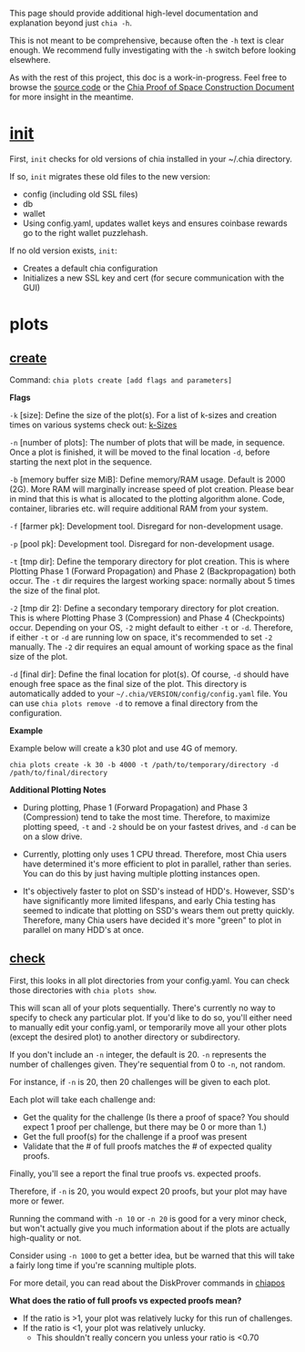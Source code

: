 This page should provide additional high-level documentation and explanation beyond just `chia -h`.

This is not meant to be comprehensive, because often the `-h` text is clear enough. We recommend fully investigating with the `-h` switch before looking elsewhere.

As with the rest of this project, this doc is a work-in-progress. Feel free to browse the [source code](https://github.com/Chia-Network/chia-blockchain/tree/master/src/cmds) or the [Chia Proof of Space Construction Document](https://www.chia.net/assets/Chia_Proof_of_Space_Construction_v1.1.pdf) for more insight in the meantime.

# [init](https://github.com/Chia-Network/chia-blockchain/blob/master/src/cmds/init.py)

First, `init` checks for old versions of chia installed in your ~/.chia directory.

If so, `init` migrates these old files to the new version:
* config (including old SSL files)
* db
* wallet
* Using config.yaml, updates wallet keys and ensures coinbase rewards go to the right wallet puzzlehash.

If no old version exists, `init`:
* Creates a default chia configuration
* Initializes a new SSL key and cert (for secure communication with the GUI)

# plots

## [create](https://github.com/Chia-Network/chia-blockchain/blob/master/src/plotting/create_plots.py)

Command: `chia plots create [add flags and parameters]`

**Flags**

`-k` [size]: Define the size of the plot(s). For a list of k-sizes and creation times on various systems check out: [k-Sizes](https://github.com/Chia-Network/chia-blockchain/wiki/k-sizes)

`-n` [number of plots]: The number of plots that will be made, in sequence. Once a plot is finished, it will be moved to the final location `-d`, before starting the next plot in the sequence.

`-b` [memory buffer size MiB]: Define memory/RAM usage. Default is 2000 (2G). More RAM will marginally increase speed of plot creation. Please bear in mind that this is what is allocated to the plotting algorithm alone. Code, container, libraries etc. will require additional RAM from your system.

`-f` [farmer pk]: Development tool. Disregard for non-development usage.

`-p` [pool pk]: Development tool. Disregard for non-development usage.

`-t` [tmp dir]: Define the temporary directory for plot creation. This is where Plotting Phase 1 (Forward Propagation) and Phase 2 (Backpropagation) both occur. The `-t` dir requires the largest working space: normally about 5 times the size of the final plot.

`-2` [tmp dir 2]: Define a secondary temporary directory for plot creation. This is where Plotting Phase 3 (Compression) and Phase 4 (Checkpoints) occur. Depending on your OS, `-2` might default to either `-t` or `-d`. Therefore, if either `-t` or `-d` are running low on space, it's recommended to set `-2` manually. The `-2` dir requires an equal amount of working space as the final size of the plot.

`-d` [final dir]: Define the final location for plot(s). Of course, `-d` should have enough free space as the final size of the plot. This directory is automatically added to your `~/.chia/VERSION/config/config.yaml` file. You can use `chia plots remove -d` to remove a final directory from the configuration.

**Example**

Example below will create a k30 plot and use 4G of memory.

`chia plots create -k 30 -b 4000 -t /path/to/temporary/directory -d /path/to/final/directory`

**Additional Plotting Notes**

* During plotting, Phase 1 (Forward Propagation) and Phase 3 (Compression) tend to take the most time. Therefore, to maximize plotting speed, `-t` and `-2` should be on your fastest drives, and `-d` can be on a slow drive.

* Currently, plotting only uses 1 CPU thread. Therefore, most Chia users have determined it's more efficient to plot in parallel, rather than series. You can do this by just having multiple plotting instances open.

* It's objectively faster to plot on SSD's instead of HDD's. However, SSD's have significantly more limited lifespans, and early Chia testing has seemed to indicate that plotting on SSD's wears them out pretty quickly. Therefore, many Chia users have decided it's more "green" to plot in parallel on many HDD's at once.

## [check](https://github.com/Chia-Network/chia-blockchain/blob/master/src/plotting/check_plots.py)

First, this looks in all plot directories from your config.yaml. You can check those directories with `chia plots show`.

This will scan all of your plots sequentially. There's currently no way to specify to check any particular plot. If you'd like to do so, you'll either need to manually edit your config.yaml, or temporarily move all your other plots (except the desired plot) to another directory or subdirectory.

If you don't include an `-n` integer, the default is 20. `-n` represents the number of challenges given. They're sequential from 0 to `-n`, not random.

For instance, if `-n` is 20, then 20 challenges will be given to each plot.

Each plot will take each challenge and:
* Get the quality for the challenge (Is there a proof of space? You should expect 1 proof per challenge, but there may be 0 or more than 1.)
* Get the full proof(s) for the challenge if a proof was present
* Validate that the # of full proofs matches the # of expected quality proofs.

Finally, you'll see a report the final true proofs vs. expected proofs.

Therefore, if `-n` is 20, you would expect 20 proofs, but your plot may have more or fewer.

Running the command with `-n 10` or `-n 20` is good for a very minor check, but won't actually give you much information about if the plots are actually high-quality or not.

Consider using `-n 1000` to get a better idea, but be warned that this will take a fairly long time if you're scanning multiple plots.

For more detail, you can read about the DiskProver commands in [chiapos](https://github.com/Chia-Network/chiapos/blob/master/src/prover_disk.hpp)

**What does the ratio of full proofs vs expected proofs mean?**
* If the ratio is >1, your plot was relatively lucky for this run of challenges.
* If the ratio is <1, your plot was relatively unlucky.
    * This shouldn't really concern you unless your ratio is <0.70